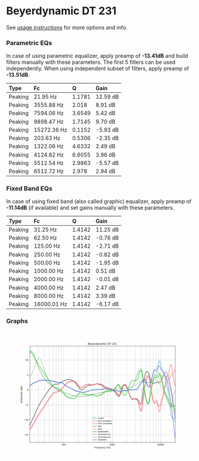 # Beyerdynamic DT 231
See [usage instructions](https://github.com/jaakkopasanen/AutoEq#usage) for more options and info.

### Parametric EQs
In case of using parametric equalizer, apply preamp of **-13.41dB** and build filters manually
with these parameters. The first 5 filters can be used independently.
When using independent subset of filters, apply preamp of **-13.51dB**.

| Type    | Fc          |      Q | Gain     |
|:--------|:------------|:-------|:---------|
| Peaking | 21.95 Hz    | 1.1781 | 12.59 dB |
| Peaking | 3555.88 Hz  | 2.018  | 8.91 dB  |
| Peaking | 7594.06 Hz  | 3.6549 | 5.42 dB  |
| Peaking | 9898.47 Hz  | 1.7145 | 9.70 dB  |
| Peaking | 15272.36 Hz | 0.1152 | -5.93 dB |
| Peaking | 203.63 Hz   | 0.5306 | -2.35 dB |
| Peaking | 1322.06 Hz  | 4.6332 | 2.49 dB  |
| Peaking | 4124.82 Hz  | 6.6055 | 3.96 dB  |
| Peaking | 5512.54 Hz  | 2.9863 | -5.57 dB |
| Peaking | 6512.72 Hz  | 2.978  | 2.94 dB  |

### Fixed Band EQs
In case of using fixed band (also called graphic) equalizer, apply preamp of **-11.14dB**
(if available) and set gains manually with these parameters.

| Type    | Fc          |      Q | Gain     |
|:--------|:------------|:-------|:---------|
| Peaking | 31.25 Hz    | 1.4142 | 11.25 dB |
| Peaking | 62.50 Hz    | 1.4142 | -0.76 dB |
| Peaking | 125.00 Hz   | 1.4142 | -2.71 dB |
| Peaking | 250.00 Hz   | 1.4142 | -0.82 dB |
| Peaking | 500.00 Hz   | 1.4142 | -1.95 dB |
| Peaking | 1000.00 Hz  | 1.4142 | 0.51 dB  |
| Peaking | 2000.00 Hz  | 1.4142 | -0.01 dB |
| Peaking | 4000.00 Hz  | 1.4142 | 2.47 dB  |
| Peaking | 8000.00 Hz  | 1.4142 | 3.39 dB  |
| Peaking | 16000.01 Hz | 1.4142 | -6.17 dB |

### Graphs
![](./Beyerdynamic%20DT%20231.png)